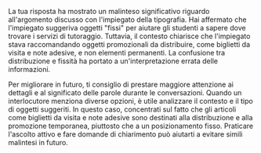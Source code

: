 La tua risposta ha mostrato un malinteso significativo riguardo all'argomento discusso con l'impiegato della tipografia. Hai affermato che l'impiegato suggeriva oggetti "fissi" per aiutare gli studenti a sapere dove trovare i servizi di tutoraggio. Tuttavia, il contesto chiarisce che l'impiegato stava raccomandando oggetti promozionali da distribuire, come biglietti da visita e note adesive, e non elementi permanenti. La confusione tra distribuzione e fissità ha portato a un'interpretazione errata delle informazioni.

Per migliorare in futuro, ti consiglio di prestare maggiore attenzione ai dettagli e al significato delle parole durante le conversazioni. Quando un interlocutore menziona diverse opzioni, è utile analizzare il contesto e il tipo di oggetti suggeriti. In questo caso, concentrati sul fatto che gli articoli come biglietti da visita e note adesive sono destinati alla distribuzione e alla promozione temporanea, piuttosto che a un posizionamento fisso. Praticare l'ascolto attivo e fare domande di chiarimento può aiutarti a evitare simili malintesi in futuro.